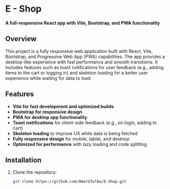 # E - Shop

**A full-responsive React app with Vite, Bootstrap, and PWA functionality**

## Overview

This project is a fully responsive web application built with React, Vite, Bootstrap, and Progressive Web App (PWA) capabilities. The app provides a desktop-like experience with fast performance and smooth transitions. It includes features such as toast notifications for user feedback (e.g., adding items to the cart or logging in) and skeleton loading for a better user experience while waiting for data to load.

## Features

- **Vite for fast development and optimized builds**
- **Bootstrap for responsive design**
- **PWA for desktop app functionality**
- **Toast notifications** for client-side feedback (e.g., on login, adding to cart)
- **Skeleton loading** to improve UX while data is being fetched
- **Fully responsive design** for mobile, tablet, and desktop
- **Optimized for performance** with lazy loading and code splitting

## Installation

1. Clone the repository:
   ```bash
   git clone https://github.com/OmarGTolba/E-Shop.git
